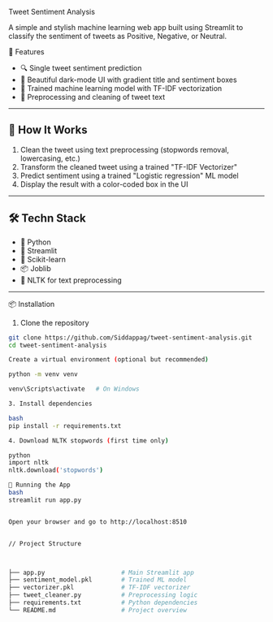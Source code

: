  Tweet Sentiment Analysis

A simple and stylish machine learning web app built using Streamlit to classify the sentiment of tweets as Positive, Negative, or Neutral.



 🌟 Features

- 🔍 Single tweet sentiment prediction
- 🌈 Beautiful dark-mode UI with gradient title and sentiment boxes
- 🧠 Trained machine learning model with TF-IDF vectorization
- 🧽 Preprocessing and cleaning of tweet text

---

## 🚀 How It Works

1. Clean the tweet using text preprocessing (stopwords removal, lowercasing, etc.)
2. Transform the cleaned tweet using a trained "TF-IDF Vectorizer"
3. Predict sentiment using a trained "Logistic regression" ML model 
4. Display the result with a color-coded box in the UI

---

## 🛠️ Techn Stack

- 🐍 Python
- 🎈 Streamlit
- 🤖 Scikit-learn
- 📦 Joblib
- 🧹 NLTK for text preprocessing

---

 📦 Installation

 1. Clone the repository

```bash
git clone https://github.com/Siddappag/tweet-sentiment-analysis.git
cd tweet-sentiment-analysis

Create a virtual environment (optional but recommended)

python -m venv venv

venv\Scripts\activate   # On Windows

3. Install dependencies

bash
pip install -r requirements.txt

4. Download NLTK stopwords (first time only)

python
import nltk
nltk.download('stopwords')

🧪 Running the App
bash
streamlit run app.py


Open your browser and go to http://localhost:8510


// Project Structure



├── app.py                     # Main Streamlit app
├── sentiment_model.pkl        # Trained ML model
├── vectorizer.pkl             # TF-IDF vectorizer
├── tweet_cleaner.py           # Preprocessing logic
├── requirements.txt           # Python dependencies
└── README.md                  # Project overview

